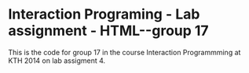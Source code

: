 Interaction Programing - Lab assignment - HTML--group 17
=========================================================

This is the code for group 17 in the course Interaction Programmming at KTH 2014 on lab assigment 4. 